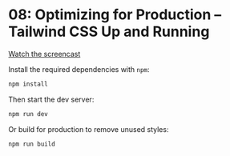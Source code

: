 # 08: Optimizing for Production – Tailwind CSS Up and Running

[Watch the screencast](https://www.youtube.com/watch?v=HZn2LtBT59w)

Install the required dependencies with `npm`:

```sh
npm install
```

Then start the dev server:

```sh
npm run dev
```

Or build for production to remove unused styles:

```sh
npm run build
```
